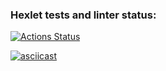 ### Hexlet tests and linter status:
[![Actions Status](https://github.com/Kos1la/backend-project-46/actions/workflows/hexlet-check.yml/badge.svg)](https://github.com/Kos1la/backend-project-46/actions)

[![asciicast](https://asciinema.org/a/BZ1cQrPxRHpleXpjEDEpgYELP.svg)](https://asciinema.org/a/BZ1cQrPxRHpleXpjEDEpgYELP)